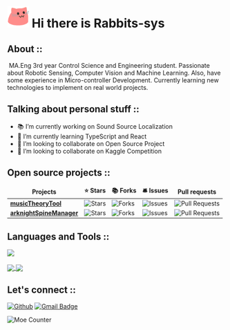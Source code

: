 <h1><img src="imgs/meow_party.gif" width="50"/> Hi there is Rabbits-sys</h1>

## About ::

​	MA.Eng 3rd year Control Science and Engineering student. Passionate about Robotic Sensing, Computer Vision and Machine Learning. Also, have some experience in Micro-controller Development. Currently learning new technologies to implement on real world projects.

## Talking about personal stuff ::

- 📚 I’m currently working on Sound Source Localization
- 🌱 I’m currently learning TypeScript and React
- 👯 I’m looking to collaborate on Open Source Project
- 💬 I’m looking to collaborate on Kaggle Competition

## Open source projects ::

<table>
  <thead align="center">
    <tr border: none;>
      <td><b> Projects</b></td>
      <td><b>⭐ Stars</b></td>
      <td><b>📚 Forks</b></td>
      <td><b>🛎 Issues</b></td>
      <td><b> Pull requests</b></td>
    </tr>
  </thead>
  <tbody>
    <tr>
      <td><a href="https://github.com/Rabbits-sys/musicTheoryTool"><b>musicTheoryTool</b></a></td>
      <td><img alt="Stars" src="https://img.shields.io/github/stars/Rabbits-sys/musicTheoryTool?style=flat-square&labelColor=343b41"/></td>
      <td><img alt="Forks" src="https://img.shields.io/github/forks/Rabbits-sys/musicTheoryTool?style=flat-square&labelColor=343b41"/></td>
      <td><img alt="Issues" src="https://img.shields.io/github/issues/Rabbits-sys/musicTheoryTool?style=flat-square&labelColor=343b41"/></td>
      <td><img alt="Pull Requests" src="https://img.shields.io/github/issues-pr/Rabbits-sys/musicTheoryTool?style=flat-square&labelColor=343b41"/></td>
    </tr>
    <tr>
      <td><a href="https://github.com/Rabbits-sys/arknightSpineManager"><b>arknightSpineManager</b></a></td>
      <td><img alt="Stars" src="https://img.shields.io/github/stars/Rabbits-sys/arknightSpineManager?style=flat-square&labelColor=343b41"/></td>
      <td><img alt="Forks" src="https://img.shields.io/github/forks/Rabbits-sys/arknightSpineManager?style=flat-square&labelColor=343b41"/></td>
      <td><img alt="Issues" src="https://img.shields.io/github/issues/Rabbits-sys/arknightSpineManager?style=flat-square&labelColor=343b41"/></td>
      <td><img alt="Pull Requests" src="https://img.shields.io/github/issues-pr/Rabbits-sys/arknightSpineManager?style=flat-square&labelColor=343b41"/></td>
    </tr>
  </tbody>
</table>


## Languages and Tools ::
<p align="left">
  <a href="https://skillicons.dev">
    <img src="https://skillicons.dev/icons?i=git,py,pytorch,qt,js,ts,css,electron,nodejs,wordpress" />
  </a>
</p>

<a href="https://github.com/Rabbits-sys">
  <img height=160 align="center" src="https://github-readme-stats.vercel.app/api?username=Rabbits-sys&theme=radical" />
</a>
<a href="https://github.com/Rabbits-sys">
  <img height=160 align="center" src="https://github-readme-stats.vercel.app/api/top-langs?username=Rabbits-sys&layout=donut&theme=radical" />
</a>

##  Let's connect ::

[![Github](https://img.shields.io/badge/GitHub-%2312100E.svg?&style=for-the-badge&logo=Github&logoColor=white)](https://github.com/Rabbits-sys) [![Gmail Badge](https://img.shields.io/badge/-yorkjing@126.com-c14438?style=for-the-badge&logo=Gmail&logoColor=white&link=mailto:yorkjing@126.com)](mailto:yorkjing@126.com)

![Moe Counter](https://count.getloli.com/@:Rabbit-sys？theme=rule34)
